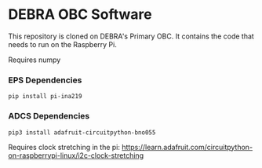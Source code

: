 # DEBRA OBC Software
This repository is cloned on DEBRA's Primary OBC. It contains the code that needs to run on the Raspberry Pi. 

Requires numpy

### EPS Dependencies
`pip install pi-ina219`

### ADCS Dependencies
`pip3 install adafruit-circuitpython-bno055`

Requires clock stretching in the pi: https://learn.adafruit.com/circuitpython-on-raspberrypi-linux/i2c-clock-stretching

